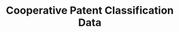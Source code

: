 ---
bigquery: https://console.cloud.google.com/bigquery?p=patents-public-data&d=cpc&page=dataset
citation: '“Cooperative Patent Classification” by the EPO and USPTO, for public use. '
contributors: EPO, USPTO
cost: None
description: Cooperative Patent Classification Data contains the scheme and definitions
  of the Cooperative Patent Classification system for classifying patent documents.
  The CPC is the result of a partnership between the EPO and the USPTO in their joint
  effort to develop a common, internationally compatible classification system for
  technical documents, in particular patent publications, which will be used by both
  offices in the patent granting process
documentation: https://www.cooperativepatentclassification.org/cpcSchemeAndDefinitions
last_edit: 04/08/2022, 11:53:17
location: https://www.cooperativepatentclassification.org/index
maintained_by: USPTO, EPO
schema_fields:
- date_revised
- informative_references
- limiting_references
- glossary
- symbol
- not_allocatable
- children
- dateRevised
- parents
- ipc_concordant
- synonyms
- applicationReferences
- breakdown_code
- child_groups
- status
- breakdownCode
- notAllocatable
- title_full
- informativeReferences
- application_references
- residualReferences
- level
- childGroups
- limitingReferences
- additional_only
- ipcConcordant
- definition
- residual_references
- titlePart
- titleFull
- sizeCache
- title_part
shortname: cooperative_patent_classification
tags:
- patents
- science
title: Cooperative Patent Classification Data
uuid: 984374a7-16e9-4b35-9445-458daceb01bf
---